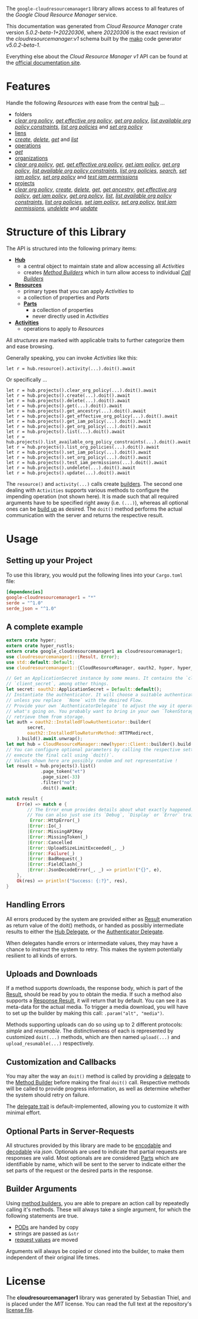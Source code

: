 <!---
DO NOT EDIT !
This file was generated automatically from 'src/generator/templates/api/README.md.mako'
DO NOT EDIT !
-->
The `google-cloudresourcemanager1` library allows access to all features of the *Google Cloud Resource Manager* service.

This documentation was generated from *Cloud Resource Manager* crate version *5.0.2-beta-1+20220306*, where *20220306* is the exact revision of the *cloudresourcemanager:v1* schema built by the [mako](http://www.makotemplates.org/) code generator *v5.0.2-beta-1*.

Everything else about the *Cloud Resource Manager* *v1* API can be found at the
[official documentation site](https://cloud.google.com/resource-manager).
# Features

Handle the following *Resources* with ease from the central [hub](https://docs.rs/google-cloudresourcemanager1/5.0.2-beta-1+20220306/google_cloudresourcemanager1/CloudResourceManager) ... 

* folders
 * [*clear org policy*](https://docs.rs/google-cloudresourcemanager1/5.0.2-beta-1+20220306/google_cloudresourcemanager1/api::FolderClearOrgPolicyCall), [*get effective org policy*](https://docs.rs/google-cloudresourcemanager1/5.0.2-beta-1+20220306/google_cloudresourcemanager1/api::FolderGetEffectiveOrgPolicyCall), [*get org policy*](https://docs.rs/google-cloudresourcemanager1/5.0.2-beta-1+20220306/google_cloudresourcemanager1/api::FolderGetOrgPolicyCall), [*list available org policy constraints*](https://docs.rs/google-cloudresourcemanager1/5.0.2-beta-1+20220306/google_cloudresourcemanager1/api::FolderListAvailableOrgPolicyConstraintCall), [*list org policies*](https://docs.rs/google-cloudresourcemanager1/5.0.2-beta-1+20220306/google_cloudresourcemanager1/api::FolderListOrgPolicyCall) and [*set org policy*](https://docs.rs/google-cloudresourcemanager1/5.0.2-beta-1+20220306/google_cloudresourcemanager1/api::FolderSetOrgPolicyCall)
* [liens](https://docs.rs/google-cloudresourcemanager1/5.0.2-beta-1+20220306/google_cloudresourcemanager1/api::Lien)
 * [*create*](https://docs.rs/google-cloudresourcemanager1/5.0.2-beta-1+20220306/google_cloudresourcemanager1/api::LienCreateCall), [*delete*](https://docs.rs/google-cloudresourcemanager1/5.0.2-beta-1+20220306/google_cloudresourcemanager1/api::LienDeleteCall), [*get*](https://docs.rs/google-cloudresourcemanager1/5.0.2-beta-1+20220306/google_cloudresourcemanager1/api::LienGetCall) and [*list*](https://docs.rs/google-cloudresourcemanager1/5.0.2-beta-1+20220306/google_cloudresourcemanager1/api::LienListCall)
* [operations](https://docs.rs/google-cloudresourcemanager1/5.0.2-beta-1+20220306/google_cloudresourcemanager1/api::Operation)
 * [*get*](https://docs.rs/google-cloudresourcemanager1/5.0.2-beta-1+20220306/google_cloudresourcemanager1/api::OperationGetCall)
* [organizations](https://docs.rs/google-cloudresourcemanager1/5.0.2-beta-1+20220306/google_cloudresourcemanager1/api::Organization)
 * [*clear org policy*](https://docs.rs/google-cloudresourcemanager1/5.0.2-beta-1+20220306/google_cloudresourcemanager1/api::OrganizationClearOrgPolicyCall), [*get*](https://docs.rs/google-cloudresourcemanager1/5.0.2-beta-1+20220306/google_cloudresourcemanager1/api::OrganizationGetCall), [*get effective org policy*](https://docs.rs/google-cloudresourcemanager1/5.0.2-beta-1+20220306/google_cloudresourcemanager1/api::OrganizationGetEffectiveOrgPolicyCall), [*get iam policy*](https://docs.rs/google-cloudresourcemanager1/5.0.2-beta-1+20220306/google_cloudresourcemanager1/api::OrganizationGetIamPolicyCall), [*get org policy*](https://docs.rs/google-cloudresourcemanager1/5.0.2-beta-1+20220306/google_cloudresourcemanager1/api::OrganizationGetOrgPolicyCall), [*list available org policy constraints*](https://docs.rs/google-cloudresourcemanager1/5.0.2-beta-1+20220306/google_cloudresourcemanager1/api::OrganizationListAvailableOrgPolicyConstraintCall), [*list org policies*](https://docs.rs/google-cloudresourcemanager1/5.0.2-beta-1+20220306/google_cloudresourcemanager1/api::OrganizationListOrgPolicyCall), [*search*](https://docs.rs/google-cloudresourcemanager1/5.0.2-beta-1+20220306/google_cloudresourcemanager1/api::OrganizationSearchCall), [*set iam policy*](https://docs.rs/google-cloudresourcemanager1/5.0.2-beta-1+20220306/google_cloudresourcemanager1/api::OrganizationSetIamPolicyCall), [*set org policy*](https://docs.rs/google-cloudresourcemanager1/5.0.2-beta-1+20220306/google_cloudresourcemanager1/api::OrganizationSetOrgPolicyCall) and [*test iam permissions*](https://docs.rs/google-cloudresourcemanager1/5.0.2-beta-1+20220306/google_cloudresourcemanager1/api::OrganizationTestIamPermissionCall)
* [projects](https://docs.rs/google-cloudresourcemanager1/5.0.2-beta-1+20220306/google_cloudresourcemanager1/api::Project)
 * [*clear org policy*](https://docs.rs/google-cloudresourcemanager1/5.0.2-beta-1+20220306/google_cloudresourcemanager1/api::ProjectClearOrgPolicyCall), [*create*](https://docs.rs/google-cloudresourcemanager1/5.0.2-beta-1+20220306/google_cloudresourcemanager1/api::ProjectCreateCall), [*delete*](https://docs.rs/google-cloudresourcemanager1/5.0.2-beta-1+20220306/google_cloudresourcemanager1/api::ProjectDeleteCall), [*get*](https://docs.rs/google-cloudresourcemanager1/5.0.2-beta-1+20220306/google_cloudresourcemanager1/api::ProjectGetCall), [*get ancestry*](https://docs.rs/google-cloudresourcemanager1/5.0.2-beta-1+20220306/google_cloudresourcemanager1/api::ProjectGetAncestryCall), [*get effective org policy*](https://docs.rs/google-cloudresourcemanager1/5.0.2-beta-1+20220306/google_cloudresourcemanager1/api::ProjectGetEffectiveOrgPolicyCall), [*get iam policy*](https://docs.rs/google-cloudresourcemanager1/5.0.2-beta-1+20220306/google_cloudresourcemanager1/api::ProjectGetIamPolicyCall), [*get org policy*](https://docs.rs/google-cloudresourcemanager1/5.0.2-beta-1+20220306/google_cloudresourcemanager1/api::ProjectGetOrgPolicyCall), [*list*](https://docs.rs/google-cloudresourcemanager1/5.0.2-beta-1+20220306/google_cloudresourcemanager1/api::ProjectListCall), [*list available org policy constraints*](https://docs.rs/google-cloudresourcemanager1/5.0.2-beta-1+20220306/google_cloudresourcemanager1/api::ProjectListAvailableOrgPolicyConstraintCall), [*list org policies*](https://docs.rs/google-cloudresourcemanager1/5.0.2-beta-1+20220306/google_cloudresourcemanager1/api::ProjectListOrgPolicyCall), [*set iam policy*](https://docs.rs/google-cloudresourcemanager1/5.0.2-beta-1+20220306/google_cloudresourcemanager1/api::ProjectSetIamPolicyCall), [*set org policy*](https://docs.rs/google-cloudresourcemanager1/5.0.2-beta-1+20220306/google_cloudresourcemanager1/api::ProjectSetOrgPolicyCall), [*test iam permissions*](https://docs.rs/google-cloudresourcemanager1/5.0.2-beta-1+20220306/google_cloudresourcemanager1/api::ProjectTestIamPermissionCall), [*undelete*](https://docs.rs/google-cloudresourcemanager1/5.0.2-beta-1+20220306/google_cloudresourcemanager1/api::ProjectUndeleteCall) and [*update*](https://docs.rs/google-cloudresourcemanager1/5.0.2-beta-1+20220306/google_cloudresourcemanager1/api::ProjectUpdateCall)




# Structure of this Library

The API is structured into the following primary items:

* **[Hub](https://docs.rs/google-cloudresourcemanager1/5.0.2-beta-1+20220306/google_cloudresourcemanager1/CloudResourceManager)**
    * a central object to maintain state and allow accessing all *Activities*
    * creates [*Method Builders*](https://docs.rs/google-cloudresourcemanager1/5.0.2-beta-1+20220306/google_cloudresourcemanager1/client::MethodsBuilder) which in turn
      allow access to individual [*Call Builders*](https://docs.rs/google-cloudresourcemanager1/5.0.2-beta-1+20220306/google_cloudresourcemanager1/client::CallBuilder)
* **[Resources](https://docs.rs/google-cloudresourcemanager1/5.0.2-beta-1+20220306/google_cloudresourcemanager1/client::Resource)**
    * primary types that you can apply *Activities* to
    * a collection of properties and *Parts*
    * **[Parts](https://docs.rs/google-cloudresourcemanager1/5.0.2-beta-1+20220306/google_cloudresourcemanager1/client::Part)**
        * a collection of properties
        * never directly used in *Activities*
* **[Activities](https://docs.rs/google-cloudresourcemanager1/5.0.2-beta-1+20220306/google_cloudresourcemanager1/client::CallBuilder)**
    * operations to apply to *Resources*

All *structures* are marked with applicable traits to further categorize them and ease browsing.

Generally speaking, you can invoke *Activities* like this:

```Rust,ignore
let r = hub.resource().activity(...).doit().await
```

Or specifically ...

```ignore
let r = hub.projects().clear_org_policy(...).doit().await
let r = hub.projects().create(...).doit().await
let r = hub.projects().delete(...).doit().await
let r = hub.projects().get(...).doit().await
let r = hub.projects().get_ancestry(...).doit().await
let r = hub.projects().get_effective_org_policy(...).doit().await
let r = hub.projects().get_iam_policy(...).doit().await
let r = hub.projects().get_org_policy(...).doit().await
let r = hub.projects().list(...).doit().await
let r = hub.projects().list_available_org_policy_constraints(...).doit().await
let r = hub.projects().list_org_policies(...).doit().await
let r = hub.projects().set_iam_policy(...).doit().await
let r = hub.projects().set_org_policy(...).doit().await
let r = hub.projects().test_iam_permissions(...).doit().await
let r = hub.projects().undelete(...).doit().await
let r = hub.projects().update(...).doit().await
```

The `resource()` and `activity(...)` calls create [builders][builder-pattern]. The second one dealing with `Activities` 
supports various methods to configure the impending operation (not shown here). It is made such that all required arguments have to be 
specified right away (i.e. `(...)`), whereas all optional ones can be [build up][builder-pattern] as desired.
The `doit()` method performs the actual communication with the server and returns the respective result.

# Usage

## Setting up your Project

To use this library, you would put the following lines into your `Cargo.toml` file:

```toml
[dependencies]
google-cloudresourcemanager1 = "*"
serde = "^1.0"
serde_json = "^1.0"
```

## A complete example

```Rust
extern crate hyper;
extern crate hyper_rustls;
extern crate google_cloudresourcemanager1 as cloudresourcemanager1;
use cloudresourcemanager1::{Result, Error};
use std::default::Default;
use cloudresourcemanager1::{CloudResourceManager, oauth2, hyper, hyper_rustls, chrono, FieldMask};

// Get an ApplicationSecret instance by some means. It contains the `client_id` and 
// `client_secret`, among other things.
let secret: oauth2::ApplicationSecret = Default::default();
// Instantiate the authenticator. It will choose a suitable authentication flow for you, 
// unless you replace  `None` with the desired Flow.
// Provide your own `AuthenticatorDelegate` to adjust the way it operates and get feedback about 
// what's going on. You probably want to bring in your own `TokenStorage` to persist tokens and
// retrieve them from storage.
let auth = oauth2::InstalledFlowAuthenticator::builder(
        secret,
        oauth2::InstalledFlowReturnMethod::HTTPRedirect,
    ).build().await.unwrap();
let mut hub = CloudResourceManager::new(hyper::Client::builder().build(hyper_rustls::HttpsConnectorBuilder::new().with_native_roots().https_or_http().enable_http1().enable_http2().build()), auth);
// You can configure optional parameters by calling the respective setters at will, and
// execute the final call using `doit()`.
// Values shown here are possibly random and not representative !
let result = hub.projects().list()
             .page_token("et")
             .page_size(-33)
             .filter("no")
             .doit().await;

match result {
    Err(e) => match e {
        // The Error enum provides details about what exactly happened.
        // You can also just use its `Debug`, `Display` or `Error` traits
         Error::HttpError(_)
        |Error::Io(_)
        |Error::MissingAPIKey
        |Error::MissingToken(_)
        |Error::Cancelled
        |Error::UploadSizeLimitExceeded(_, _)
        |Error::Failure(_)
        |Error::BadRequest(_)
        |Error::FieldClash(_)
        |Error::JsonDecodeError(_, _) => println!("{}", e),
    },
    Ok(res) => println!("Success: {:?}", res),
}

```
## Handling Errors

All errors produced by the system are provided either as [Result](https://docs.rs/google-cloudresourcemanager1/5.0.2-beta-1+20220306/google_cloudresourcemanager1/client::Result) enumeration as return value of
the doit() methods, or handed as possibly intermediate results to either the 
[Hub Delegate](https://docs.rs/google-cloudresourcemanager1/5.0.2-beta-1+20220306/google_cloudresourcemanager1/client::Delegate), or the [Authenticator Delegate](https://docs.rs/yup-oauth2/*/yup_oauth2/trait.AuthenticatorDelegate.html).

When delegates handle errors or intermediate values, they may have a chance to instruct the system to retry. This 
makes the system potentially resilient to all kinds of errors.

## Uploads and Downloads
If a method supports downloads, the response body, which is part of the [Result](https://docs.rs/google-cloudresourcemanager1/5.0.2-beta-1+20220306/google_cloudresourcemanager1/client::Result), should be
read by you to obtain the media.
If such a method also supports a [Response Result](https://docs.rs/google-cloudresourcemanager1/5.0.2-beta-1+20220306/google_cloudresourcemanager1/client::ResponseResult), it will return that by default.
You can see it as meta-data for the actual media. To trigger a media download, you will have to set up the builder by making
this call: `.param("alt", "media")`.

Methods supporting uploads can do so using up to 2 different protocols: 
*simple* and *resumable*. The distinctiveness of each is represented by customized 
`doit(...)` methods, which are then named `upload(...)` and `upload_resumable(...)` respectively.

## Customization and Callbacks

You may alter the way an `doit()` method is called by providing a [delegate](https://docs.rs/google-cloudresourcemanager1/5.0.2-beta-1+20220306/google_cloudresourcemanager1/client::Delegate) to the 
[Method Builder](https://docs.rs/google-cloudresourcemanager1/5.0.2-beta-1+20220306/google_cloudresourcemanager1/client::CallBuilder) before making the final `doit()` call. 
Respective methods will be called to provide progress information, as well as determine whether the system should 
retry on failure.

The [delegate trait](https://docs.rs/google-cloudresourcemanager1/5.0.2-beta-1+20220306/google_cloudresourcemanager1/client::Delegate) is default-implemented, allowing you to customize it with minimal effort.

## Optional Parts in Server-Requests

All structures provided by this library are made to be [encodable](https://docs.rs/google-cloudresourcemanager1/5.0.2-beta-1+20220306/google_cloudresourcemanager1/client::RequestValue) and 
[decodable](https://docs.rs/google-cloudresourcemanager1/5.0.2-beta-1+20220306/google_cloudresourcemanager1/client::ResponseResult) via *json*. Optionals are used to indicate that partial requests are responses 
are valid.
Most optionals are are considered [Parts](https://docs.rs/google-cloudresourcemanager1/5.0.2-beta-1+20220306/google_cloudresourcemanager1/client::Part) which are identifiable by name, which will be sent to 
the server to indicate either the set parts of the request or the desired parts in the response.

## Builder Arguments

Using [method builders](https://docs.rs/google-cloudresourcemanager1/5.0.2-beta-1+20220306/google_cloudresourcemanager1/client::CallBuilder), you are able to prepare an action call by repeatedly calling it's methods.
These will always take a single argument, for which the following statements are true.

* [PODs][wiki-pod] are handed by copy
* strings are passed as `&str`
* [request values](https://docs.rs/google-cloudresourcemanager1/5.0.2-beta-1+20220306/google_cloudresourcemanager1/client::RequestValue) are moved

Arguments will always be copied or cloned into the builder, to make them independent of their original life times.

[wiki-pod]: http://en.wikipedia.org/wiki/Plain_old_data_structure
[builder-pattern]: http://en.wikipedia.org/wiki/Builder_pattern
[google-go-api]: https://github.com/google/google-api-go-client

# License
The **cloudresourcemanager1** library was generated by Sebastian Thiel, and is placed 
under the *MIT* license.
You can read the full text at the repository's [license file][repo-license].

[repo-license]: https://github.com/Byron/google-apis-rsblob/main/LICENSE.md


